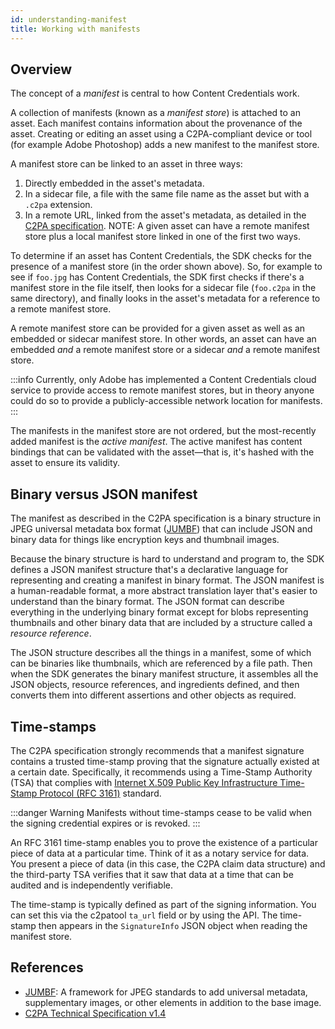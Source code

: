 ```yaml
---
id: understanding-manifest
title: Working with manifests
---
```


## Overview

The concept of a _manifest_ is central to how Content Credentials work.

A collection of manifests (known as a _manifest store_) is attached to an asset. Each manifest contains information about the provenance of the asset. Creating or editing an asset using a C2PA-compliant device or tool (for example Adobe Photoshop) adds a new manifest to the manifest store.

A manifest store can be linked to an asset in three ways:

1. Directly embedded in the asset's metadata.
1. In a sidecar file, a file with the same file name as the asset but with a `.c2pa` extension.
1. In a remote URL, linked from the asset's metadata, as detailed in the [C2PA specification](https://c2pa.org/specifications/specifications/1.4/specs/C2PA_Specification.html#_embedding_a_reference_to_the_active_manifest).  NOTE: A given asset can have a remote manifest store plus a local manifest store linked in one of the first two ways. 

To determine if an asset has Content Credentials, the SDK checks for the presence of a manifest store (in the order shown above). So, for example to see if `foo.jpg` has Content Credentials, the SDK first checks if there's a manifest store in the file itself, then looks for a sidecar file (`foo.c2pa` in the same directory), and finally looks in the asset's metadata for a reference to a remote manifest store.  

A remote manifest store can be provided for a given asset as well as an embedded or sidecar manifest store.  In other words, an asset can have an embedded _and_ a remote manifest store or a sidecar _and_ a remote manifest store.

:::info
Currently, only Adobe has implemented a Content Credentials cloud service to provide access to remote manifest stores, but in theory anyone could do so to provide a publicly-accessible network location for manifests.   
:::

The manifests in the manifest store are not ordered, but the most-recently added manifest is the _active manifest_. The active manifest has content bindings that can be validated with the asset&mdash;that is, it's hashed with the asset to ensure its validity.

## Binary versus JSON manifest

The manifest as described in the C2PA specification is a binary structure in JPEG universal metadata box format ([JUMBF](https://www.iso.org/standard/84635.html)) that can include JSON and binary data for things like encryption keys and thumbnail images.

Because the binary structure is hard to understand and program to, the SDK defines a JSON manifest structure that's a declarative language for representing and creating a manifest in binary format. The JSON manifest is a human-readable format, a more abstract translation layer that's easier to understand than the binary format. The JSON format can describe everything in the underlying binary format except for blobs representing thumbnails and other binary data that are included by a structure called a _resource reference_.

The JSON structure describes all the things in a manifest, some of which can be binaries like thumbnails, which are referenced by a file path. Then when the SDK generates the binary manifest structure, it assembles all the JSON objects, resource references, and ingredients defined, and then converts them into different assertions and other objects as required. 

## Time-stamps

The C2PA specification strongly recommends that a manifest signature contains a trusted time-stamp proving that the signature actually existed at a certain date. Specifically, it recommends using a Time-Stamp Authority (TSA) that complies with [Internet X.509 Public Key Infrastructure Time-Stamp Protocol (RFC 3161)](https://datatracker.ietf.org/doc/html/rfc3161) standard.

:::danger Warning
Manifests without time-stamps cease to be valid when the signing credential expires or is revoked.
:::

An RFC 3161 time-stamp enables you to prove the existence of a particular piece of data at a particular time. Think of it as a notary service for data. You present a piece of data (in this case, the C2PA claim data structure) and the third-party TSA verifies that it saw that data at a time that can be audited and is independently verifiable.

The time-stamp is typically defined as part of the signing information. You can set this via the c2patool `ta_url` field or by using the API. The time-stamp then appears in the `SignatureInfo` JSON object when reading the manifest store.

## References

- [JUMBF](https://www.iso.org/standard/84635.html): A framework for JPEG standards to add universal metadata, supplementary images, or other elements in addition to the base image.
- [C2PA Technical Specification v1.4](https://c2pa.org/specifications/specifications/1.4/specs/C2PA_Specification.html)